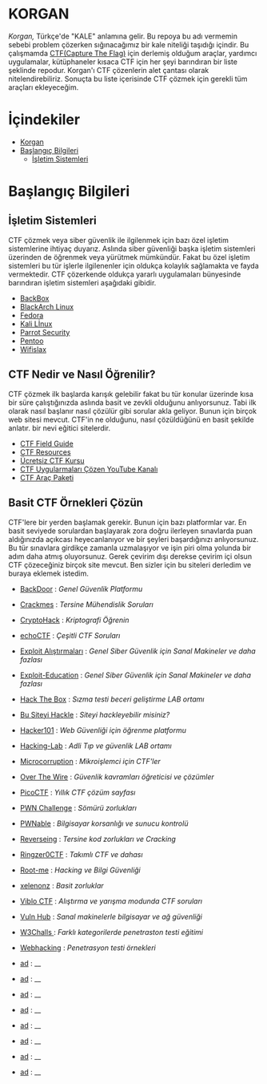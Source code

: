 # KORGAN

_Korgan,_ Türkçe'de "KALE" anlamına gelir. Bu repoya bu adı vermemin sebebi problem çözerken sığınacağımız bir kale niteliği taşıdığı içindir. Bu çalışmamda [CTF(Capture The Flag)](https://en.wikipedia.org/wiki/Capture_the_flag#Computer_security) için derlemiş olduğum araçlar, yardımcı uygulamalar, kütüphaneler kısaca CTF için her şeyi barındıran bir liste şeklinde repodur. Korgan'ı CTF çözenlerin alet çantası olarak nitelendirebiliriz. Sonuçta bu liste içerisinde CTF çözmek için gerekli tüm araçları ekleyeceğim.

# İçindekiler

- [Korgan](#korgan)
- [Başlangıç Bilgileri](#başlangıç-bilgileri)
  - [İşletim Sistemleri](#i̇şletim-sistemleri)

# Başlangıç Bilgileri

## İşletim Sistemleri

CTF çözmek veya siber güvenlik ile ilgilenmek için bazı özel işletim sistemlerine ihtiyaç duyarız. Aslında siber güvenliği başka işletim sistemleri üzerinden de öğrenmek veya yürütmek mümkündür. Fakat bu özel işletim sistemleri bu tür işlerle ilgilenenler için oldukça kolaylık sağlamakta ve fayda vermektedir. CTF çözerkende oldukça yararlı uygulamaları bünyesinde barındıran işletim sistemleri aşağıdaki gibidir.

- [BackBox](https://www.backbox.org/)
- [BlackArch Linux](https://blackarch.org/)
- [Fedora](https://labs.fedoraproject.org/security/)
- [Kali Lİnux](https://www.kali.org/)
- [Parrot Security](https://www.parrotsec.org/)
- [Pentoo](https://pentoo.org/)
- [Wifislax](https://www.wifislax.com/)

## CTF Nedir ve Nasıl Öğrenilir?

CTF çözmek ilk başlarda karışık gelebilir fakat bu tür konular üzerinde kısa bir süre çalıştığınızda aslında basit ve zevkli olduğunu anlıyorsunuz. Tabi ilk olarak nasıl başlanır nasıl çözülür gibi sorular akla geliyor. Bunun için birçok web sitesi mevcut. CTF'in ne olduğunu, nasıl çözüldüğünü en basit şekilde anlatır. bir nevi eğitici sitelerdir.

- [CTF Field Guide](https://trailofbits.github.io/ctf/)
- [CTF Resources](http://ctfs.github.io/resources/)
- [Ücretsiz CTF Kursu](https://www.hoppersroppers.org/courseCTF.html)
- [CTF Uygularmaları Çözen YouTube Kanalı](https://www.youtube.com/channel/UCa6eh7gCkpPo5XXUDfygQQA)
- [CTF Araç Paketi](https://github.com/xairy/mipt-ctf)

## Basit CTF Örnekleri Çözün

CTF'lere bir yerden başlamak gerekir. Bunun için bazı platformlar var. En basit seviyede sorulardan başlayarak zora doğru ilerleyen sınavlarda puan aldığınızda açıkcası heyecanlanıyor ve bir şeyleri başardığınızı anlıyorsunuz. Bu tür sınavlara girdikçe zamanla uzmalaşıyor ve işin piri olma yolunda bir adım daha atmış oluyorsunuz. Gerek çevirim dışı derekse çevirim içi olsun CTF çözeceğiniz birçok site mevcut. Ben sizler için bu siteleri derledim ve buraya eklemek istedim. 

- [BackDoor](https://backdoor.sdslabs.co/) : _Genel Güvenlik Platformu_
- [Crackmes](https://crackmes.one/) : _Tersine Mühendislik Soruları_
- [CryptoHack](https://cryptohack.org/) : _Kriptografi Öğrenin_
- [echoCTF](https://echoctf.red/) : _Çeşitli CTF Soruları_
- [Exploit Alıştırmaları](https://exploit-exercises.lains.space/) : _Genel Siber Güvenlik için Sanal Makineler ve daha fazlası_
- [Exploit-Education](http://exploit.education/) : _Genel Siber Güvenlik için Sanal Makineler ve daha fazlası_
- [Hack The Box](https://www.hackthebox.eu/) : _Sızma testi beceri geliştirme LAB ortamı_
- [Bu Siteyi Hackle](https://www.hackthissite.org/) : _Siteyi hackleyebilir misiniz?_ 
- [Hacker101](https://www.hacker101.com/) : _Web Güvenliği için öğrenme platformu_
- [Hacking-Lab](https://hacking-lab.com/index.html) : _Adli Tıp ve güvenlik LAB ortamı_
- [Microcorruption](https://microcorruption.com/login) : _Mikroişlemci için CTF'ler_
- [Over The Wire](OverTheWire) : _Güvenlik kavramları öğreticisi ve çözümler_
- [PicoCTF](https://2019game.picoctf.com/) : _Yıllık CTF çözüm sayfası_
- [PWN Challenge](http://pwn.eonew.cn/) : _Sömürü zorlukları_
- [PWNable](http://pwnable.kr/) : _Bilgisayar korsanlığı ve sunucu kontrolü_
- [Reverseing](http://reversing.kr/) : _Tersine kod zorlukları ve Cracking_
- [Ringzer0CTF](https://ringzer0ctf.com/) : _Takımlı CTF ve dahası_
- [Root-me](https://www.root-me.org/) : _Hacking ve Bilgi Güvenliği_
- [xelenonz](https://github.com/xelenonz/game) : _Basit zorluklar_
- [Viblo CTF](https://ctf.viblo.asia/landing) : _Alıştırma ve yarışma modunda CTF soruları_
- [Vuln Hub](https://www.vulnhub.com/) : _Sanal makinelerle bilgisayar ve ağ güvenliği_
- [W3Challs ](https://w3challs.com/) : _Farklı kategorilerde penetraston testi eğitimi_
- [Webhacking](https://webhacking.kr/) : _Penetrasyon testi örnekleri_


- [ad](link) : __
- [ad](link) : __
- [ad](link) : __
- [ad](link) : __
- [ad](link) : __
- [ad](link) : __
- [ad](link) : __
- [ad](link) : __


